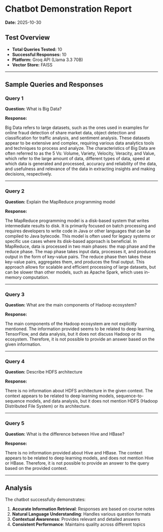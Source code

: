 # Chatbot Demonstration Report

**Date:** 2025-10-30

## Test Overview

- **Total Queries Tested:** 10
- **Successful Responses:** 10
- **Platform:** Groq API (Llama 3.3 70B)
- **Vector Store:** FAISS

---

## Sample Queries and Responses

### Query 1

**Question:** What is Big Data?

**Response:**

Big Data refers to large datasets, such as the ones used in examples for online fraud detection of share market data, object detection and classification for traffic analysis, and sentiment analysis. These datasets appear to be extensive and complex, requiring various data analytics tools and techniques to process and analyze. The characteristics of Big Data are often referred to as the 5 Vs: Volume, Variety, Velocity, Veracity, and Value, which refer to the large amount of data, different types of data, speed at which data is generated and processed, accuracy and reliability of the data, and usefulness and relevance of the data in extracting insights and making decisions, respectively.

---

### Query 2

**Question:** Explain the MapReduce programming model

**Response:**

The MapReduce programming model is a disk-based system that writes intermediate results to disk. It is primarily focused on batch processing and requires developers to write code in Java or other languages that can be compiled to Java bytecode. This model is often used for legacy systems or specific use cases where its disk-based approach is beneficial. In MapReduce, data is processed in two main phases: the map phase and the reduce phase. The map phase takes input data, processes it, and produces output in the form of key-value pairs. The reduce phase then takes these key-value pairs, aggregates them, and produces the final output. This approach allows for scalable and efficient processing of large datasets, but can be slower than other models, such as Apache Spark, which uses in-memory computation.

---

### Query 3

**Question:** What are the main components of Hadoop ecosystem?

**Response:**

The main components of the Hadoop ecosystem are not explicitly mentioned. The information provided seems to be related to deep learning, TensorFlow, and data analysis, but it does not discuss Hadoop or its ecosystem. Therefore, it is not possible to provide an answer based on the given information.

---

### Query 4

**Question:** Describe HDFS architecture

**Response:**

There is no information about HDFS architecture in the given context. The context appears to be related to deep learning models, sequence-to-sequence models, and data analysis, but it does not mention HDFS (Hadoop Distributed File System) or its architecture.

---

### Query 5

**Question:** What is the difference between Hive and HBase?

**Response:**

There is no information provided about Hive and HBase. The context appears to be related to deep learning models, and does not mention Hive or HBase. Therefore, it is not possible to provide an answer to the query based on the provided context.

---

## Analysis

The chatbot successfully demonstrates:

1. **Accurate Information Retrieval**: Responses are based on course notes
2. **Natural Language Understanding**: Handles various question formats
3. **Contextual Awareness**: Provides relevant and detailed answers
4. **Consistent Performance**: Maintains quality across different topics

